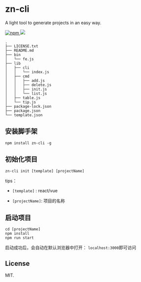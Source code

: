 # zn-cli

A light tool to generate projects in an easy way.

<p align="left">
  <a href="https://www.npmjs.com/package/zn-cli">
  	<img alt="npm" src="https://img.shields.io/npm/v/zn-cli.svg">
  </a>
<a href="https://github.com/ZnFrontEnd/zn-cli/blob/master/LICENSE.txt">
  <img src="https://img.shields.io/cocoapods/l/Kingfisher.svg?style=flat"></a>
</p>



```
.
├── LICENSE.txt
├── README.md
├── bin
│   └── fe.js
├── lib
│   ├── cli
│   │   └── index.js
│   ├── cmd
│   │   ├── add.js
│   │   ├── delete.js
│   │   ├── init.js
│   │   └── list.js
│   ├── table.js
│   └── tip.js
├── package-lock.json
├── package.json
└── template.json
```

## 安装脚手架

```nginx
npm install zn-cli -g
```

## 初始化项目

```nginx
zn-cli init [template] [projectName]
```

tips：

* `[template]` : react/vue

* `[projectName]`: 项目的名称

## 启动项目

```
cd [projectName]
npm install
npm run start
```

启动成功后，会自动在默认浏览器中打开： `localhost:3000`即可访问


## License

MIT.

